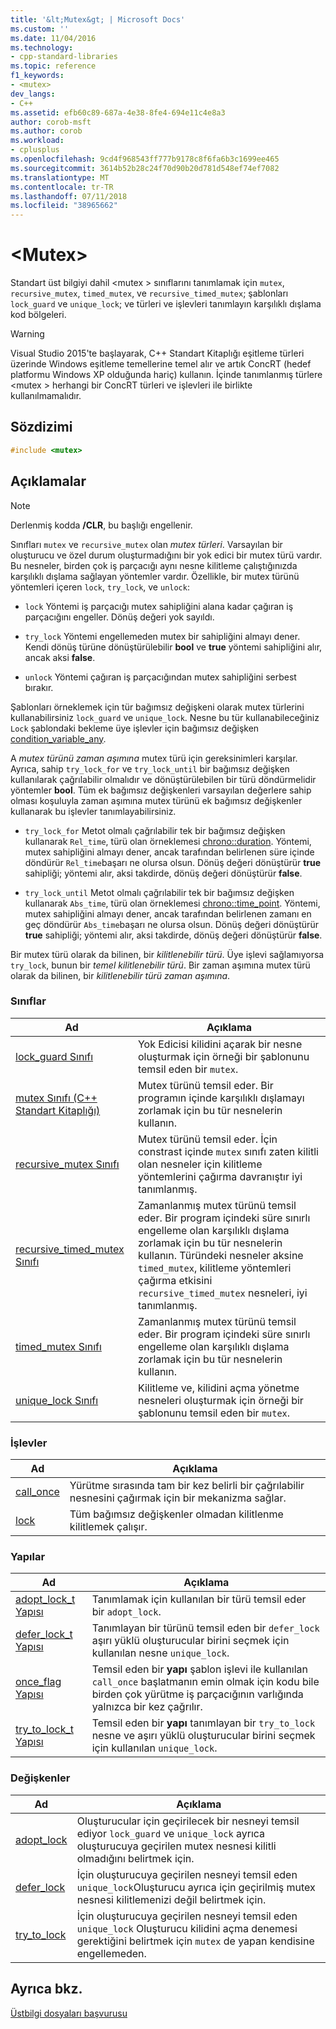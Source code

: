 ```yaml
---
title: '&lt;Mutex&gt; | Microsoft Docs'
ms.custom: ''
ms.date: 11/04/2016
ms.technology:
- cpp-standard-libraries
ms.topic: reference
f1_keywords:
- <mutex>
dev_langs:
- C++
ms.assetid: efb60c89-687a-4e38-8fe4-694e11c4e8a3
author: corob-msft
ms.author: corob
ms.workload:
- cplusplus
ms.openlocfilehash: 9cd4f968543ff777b9178c8f6fa6b3c1699ee465
ms.sourcegitcommit: 3614b52b28c24f70d90b20d781d548ef74ef7082
ms.translationtype: MT
ms.contentlocale: tr-TR
ms.lasthandoff: 07/11/2018
ms.locfileid: "38965662"
---
```

# <a name="ltmutexgt"></a>&lt;Mutex&gt;

Standart üst bilgiyi dahil \<mutex > sınıflarını tanımlamak için `mutex`, `recursive_mutex`, `timed_mutex`, ve `recursive_timed_mutex`; şablonları `lock_guard` ve `unique_lock`; ve türleri ve işlevleri tanımlayın karşılıklı dışlama kod bölgeleri.

> [!WARNING]
> Visual Studio 2015'te başlayarak, C++ Standart Kitaplığı eşitleme türleri üzerinde Windows eşitleme temellerine temel alır ve artık ConcRT (hedef platformu Windows XP olduğunda hariç) kullanın. İçinde tanımlanmış türlere \<mutex > herhangi bir ConcRT türleri ve işlevleri ile birlikte kullanılmamalıdır.

## <a name="syntax"></a>Sözdizimi

```cpp
#include <mutex>
```

## <a name="remarks"></a>Açıklamalar

> [!NOTE]
> Derlenmiş kodda **/CLR**, bu başlığı engellenir.

Sınıfları `mutex` ve `recursive_mutex` olan *mutex türleri*. Varsayılan bir oluşturucu ve özel durum oluşturmadığını bir yok edici bir mutex türü vardır. Bu nesneler, birden çok iş parçacığı aynı nesne kilitleme çalıştığınızda karşılıklı dışlama sağlayan yöntemler vardır. Özellikle, bir mutex türünü yöntemleri içeren `lock`, `try_lock`, ve `unlock`:

- `lock` Yöntemi iş parçacığı mutex sahipliğini alana kadar çağıran iş parçacığını engeller. Dönüş değeri yok sayıldı.

- `try_lock` Yöntemi engellemeden mutex bir sahipliğini almayı dener. Kendi dönüş türüne dönüştürülebilir **bool** ve **true** yöntemi sahipliğini alır, ancak aksi **false**.

- `unlock` Yöntemi çağıran iş parçacığından mutex sahipliğini serbest bırakır.

Şablonları örneklemek için tür bağımsız değişkeni olarak mutex türlerini kullanabilirsiniz `lock_guard` ve `unique_lock`. Nesne bu tür kullanabileceğiniz `Lock` şablondaki bekleme üye işlevler için bağımsız değişken [condition_variable_any](../standard-library/condition-variable-any-class.md).

A *mutex türünü zaman aşımına* mutex türü için gereksinimleri karşılar. Ayrıca, sahip `try_lock_for` ve `try_lock_until` bir bağımsız değişken kullanılarak çağrılabilir olmalıdır ve dönüştürülebilen bir türü döndürmelidir yöntemler **bool**. Tüm ek bağımsız değişkenleri varsayılan değerlere sahip olması koşuluyla zaman aşımına mutex türünü ek bağımsız değişkenler kullanarak bu işlevler tanımlayabilirsiniz.

- `try_lock_for` Metot olmalı çağrılabilir tek bir bağımsız değişken kullanarak `Rel_time`, türü olan örneklemesi [chrono::duration](../standard-library/duration-class.md). Yöntemi, mutex sahipliğini almayı dener, ancak tarafından belirlenen süre içinde döndürür `Rel_time`başarı ne olursa olsun. Dönüş değeri dönüştürür **true** sahipliği; yöntemi alır, aksi takdirde, dönüş değeri dönüştürür **false**.

- `try_lock_until` Metot olmalı çağrılabilir tek bir bağımsız değişken kullanarak `Abs_time`, türü olan örneklemesi [chrono::time_point](../standard-library/time-point-class.md). Yöntemi, mutex sahipliğini almayı dener, ancak tarafından belirlenen zamanı en geç döndürür `Abs_time`başarı ne olursa olsun. Dönüş değeri dönüştürür **true** sahipliği; yöntemi alır, aksi takdirde, dönüş değeri dönüştürür **false**.

Bir mutex türü olarak da bilinen, bir *kilitlenebilir türü*. Üye işlevi sağlamıyorsa `try_lock`, bunun bir *temel kilitlenebilir türü*. Bir zaman aşımına mutex türü olarak da bilinen, bir *kilitlenebilir türü zaman aşımına*.

### <a name="classes"></a>Sınıflar

|Ad|Açıklama|
|----------|-----------------|
|[lock_guard Sınıfı](../standard-library/lock-guard-class.md)|Yok Edicisi kilidini açarak bir nesne oluşturmak için örneği bir şablonunu temsil eden bir `mutex`.|
|[mutex Sınıfı (C++ Standart Kitaplığı)](../standard-library/mutex-class-stl.md)|Mutex türünü temsil eder. Bir programın içinde karşılıklı dışlamayı zorlamak için bu tür nesnelerin kullanın.|
|[recursive_mutex Sınıfı](../standard-library/recursive-mutex-class.md)|Mutex türünü temsil eder. İçin constrast içinde `mutex` sınıfı zaten kilitli olan nesneler için kilitleme yöntemlerini çağırma davranıştır iyi tanımlanmış.|
|[recursive_timed_mutex Sınıfı](../standard-library/recursive-timed-mutex-class.md)|Zamanlanmış mutex türünü temsil eder. Bir program içindeki süre sınırlı engelleme olan karşılıklı dışlama zorlamak için bu tür nesnelerin kullanın. Türündeki nesneler aksine `timed_mutex`, kilitleme yöntemleri çağırma etkisini `recursive_timed_mutex` nesneleri, iyi tanımlanmış.|
|[timed_mutex Sınıfı](../standard-library/timed-mutex-class.md)|Zamanlanmış mutex türünü temsil eder. Bir program içindeki süre sınırlı engelleme olan karşılıklı dışlama zorlamak için bu tür nesnelerin kullanın.|
|[unique_lock Sınıfı](../standard-library/unique-lock-class.md)|Kilitleme ve, kilidini açma yönetme nesneleri oluşturmak için örneği bir şablonunu temsil eden bir `mutex`.|

### <a name="functions"></a>İşlevler

|Ad|Açıklama|
|----------|-----------------|
|[call_once](../standard-library/mutex-functions.md#call_once)|Yürütme sırasında tam bir kez belirli bir çağrılabilir nesnesini çağırmak için bir mekanizma sağlar.|
|[lock](../standard-library/mutex-functions.md#lock)|Tüm bağımsız değişkenler olmadan kilitlenme kilitlemek çalışır.|

### <a name="structs"></a>Yapılar

|Ad|Açıklama|
|----------|-----------------|
|[adopt_lock_t Yapısı](../standard-library/adopt-lock-t-structure.md)|Tanımlamak için kullanılan bir türü temsil eder bir `adopt_lock`.|
|[defer_lock_t Yapısı](../standard-library/defer-lock-t-structure.md)|Tanımlayan bir türünü temsil eden bir `defer_lock` aşırı yüklü oluşturucular birini seçmek için kullanılan nesne `unique_lock`.|
|[once_flag Yapısı](../standard-library/once-flag-structure.md)|Temsil eden bir **yapı** şablon işlevi ile kullanılan `call_once` başlatmanın emin olmak için kodu bile birden çok yürütme iş parçacığının varlığında yalnızca bir kez çağrılır.|
|[try_to_lock_t Yapısı](../standard-library/try-to-lock-t-structure.md)|Temsil eden bir **yapı** tanımlayan bir `try_to_lock` nesne ve aşırı yüklü oluşturucular birini seçmek için kullanılan `unique_lock`.|

### <a name="variables"></a>Değişkenler

|Ad|Açıklama|
|----------|-----------------|
|[adopt_lock](../standard-library/mutex-functions.md#adopt_lock)|Oluşturucular için geçirilecek bir nesneyi temsil ediyor `lock_guard` ve `unique_lock` ayrıca oluşturucuya geçirilen mutex nesnesi kilitli olmadığını belirtmek için.|
|[defer_lock](../standard-library/mutex-functions.md#defer_lock)|İçin oluşturucuya geçirilen nesneyi temsil eden `unique_lock`Oluşturucu ayrıca için geçirilmiş mutex nesnesi kilitlemenizi değil belirtmek için.|
|[try_to_lock](../standard-library/mutex-functions.md#try_to_lock)|İçin oluşturucuya geçirilen nesneyi temsil eden `unique_lock` Oluşturucu kilidini açma denemesi gerektiğini belirtmek için `mutex` de yapan kendisine engellemeden.|

## <a name="see-also"></a>Ayrıca bkz.

[Üstbilgi dosyaları başvurusu](../standard-library/cpp-standard-library-header-files.md)<br/>
